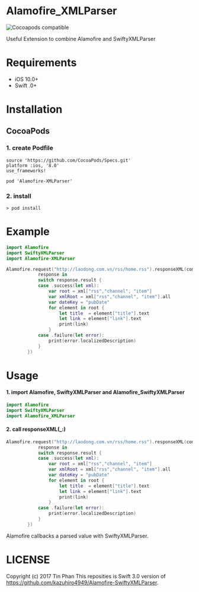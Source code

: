 # Alamofire_XMLParser

![Cocoapods compatible](https://cocoapod-badges.herokuapp.com/v/Alamofire-SwiftyXMLParser/badge.png)


Useful Extension to combine Alamofire and SwiftyXMLParser
# Requirements
* iOS 10.0+
* Swift .0+

# Installation
## CocoaPods

### 1. create Podfile
```
source 'https://github.com/CocoaPods/Specs.git'
platform :ios, '8.0'
use_frameworks!

pod 'Alamofire-XMLParser'
```

### 2. install
```
> pod install
````

# Example

```swift
import Alamofire
import SwiftyXMLParser
import Alamofire-XMLParser

Alamofire.request("http://laodong.com.vn/rss/home.rss").responseXML(completionHandler: {
            response in
            switch response.result {
            case .success(let xml):
                var root = xml["rss","channel", "item"]
                var xmlRoot = xml["rss","channel", "item"].all
                var dateKey = "pubDate"
                for element in root {
                    let title  = element["title"].text
                    let link = element["link"].text
                    print(link)
                }
            case .failure(let error):
                print(error.localizedDescription)
            }
        })

```

# Usage
#### 1. import Alamofire, SwiftyXMLParser and Alamofire_SwiftyXMLParser
```swift
import Alamofire
import SwiftyXMLParser
import Alamofire_XMLParser
```
#### 2. call responseXML(_:)
```swift
Alamofire.request("http://laodong.com.vn/rss/home.rss").responseXML(completionHandler: {
            response in
            switch response.result {
            case .success(let xml):
                var root = xml["rss","channel", "item"]
                var xmlRoot = xml["rss","channel", "item"].all
                var dateKey = "pubDate"
                for element in root {
                    let title  = element["title"].text
                    let link = element["link"].text
                    print(link)
                }
            case .failure(let error):
                print(error.localizedDescription)
            }
        })

```

Alamofire callbacks a parsed value with SwiftyXMLParser.

# LICENSE
Copyright (c) 2017 Tin Phan
This reposities is Swift 3.0 version of https://github.com/kazuhiro4949/Alamofire-SwiftyXMLParser.
